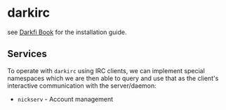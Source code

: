# darkirc

see [Darkfi Book](https://darkrenaissance.github.io/darkfi/misc/darkirc/darkirc.html) for the installation guide.

## Services

To operate with `darkirc` using IRC clients, we can implement special
namespaces which we are then able to query and use that as the
client's interactive communication with the server/daemon:

* `nickserv` - Account management
